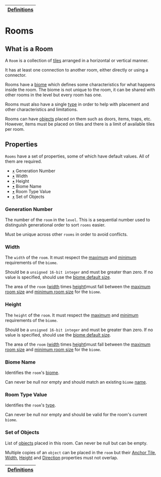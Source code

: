 | [Definitions](README.md) |
| ------------------------ |

# Rooms

## What is a Room

A `Room` is a collection of [tiles](tile_definition.md#what-is-a-tile) arranged in a horizontal or vertical manner.

It has at least one connection to another room, either directly or using a connector.

Rooms have a [biome](biome_definition.md#what-is-a-biome) which defines some characteristics for what happens inside the room. The biome is not unique to the room, it can be shared with other rooms in the level but every room has one.

Rooms must also have a single [type](room_type_definition.md#what-is-room-type) in order to help with placement and other characteristics and limitations.

Rooms can have [objects](object_definition.md#what-is-an-object) placed on them such as doors, items, traps, etc.
However, items must be placed on tiles and there is a limit of available tiles per room.

## Properties

`Rooms` have a set of properties, some of which have default values.
All of them are required.

- [•](#generation-number) Generation Number
- [•](#width) Width
- [•](#height) Height
- [•](#biome-name) Biome Name
- [•](#room-type-value) Room Type Value
- [•](#set-of-objects) Set of Objects

### Generation Number

The number of the `room` in the `level`. This is a sequential number used to distinguish generational order to sort `rooms` easier.

Must be unique across other `rooms` in order to avoid conflicts.

### Width

The `width` of the `room`. It must respect the [maximum](biome_definition.md#maximum-room-size) and [minimum](biome_definition.md#minimum-room-size) requirements of the `biome`.

Should be a `unsigned 16-bit integer` and must be greater than zero. If no value is specified, should use the [biome default size](biome_definition.md#minimum-room-size).

The area of the `room` ([width](#width) times [height](#height))must fall between the [maximum room size](biome_definition.md#maximum-room-size) and [minimum room size](biome_definition.md#minimum-room-size) for the `biome`.

### Height

The `height` of the `room`. It must respect the [maximum](biome_definition.md#maximum-room-size) and [minimum](biome_definition.md#minimum-room-size) requirements of the `biome`.

Should be a `unsigned 16-bit integer` and must be greater than zero. If no value is specified, should use the [biome default size](biome_definition.md#minimum-room-size).

The area of the `room` ([width](#width) times [height](#height))must fall between the [maximum room size](biome_definition.md#maximum-room-size) and [minimum room size](biome_definition.md#minimum-room-size) for the `biome`.

### Biome Name

Identifies the `room`'s [biome](biome_definition.md#what-is-a-biome).

Can never be null nor empty and should match an existing `biome` [name](biome_definition.md#name).

### Room Type Value

Identifies the `room`'s [type](room_type_definition.md#room-types).

Can never be null nor empty and should be valid for the room's current `biome`.

### Set of Objects

List of [objects](object_definition.md#what-is-an-object) placed in this room.
Can never be null but can be empty.

Multiple copies of an `object` can be placed in the `room` but their
[Anchor Tile](object_definition.md#anchor-tile),
[Width](object_definition.md#width),
[Height](object_definition.md#height)
and [Direction](object_definition.md#direction)
properties must not overlap.

| [Definitions](README.md) |
| ------------------------ |
